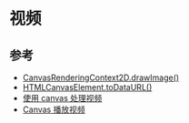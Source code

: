 # 视频

## 参考

- [CanvasRenderingContext2D.drawImage()](https://developer.mozilla.org/zh-CN/docs/Web/API/CanvasRenderingContext2D/drawImage)
- [HTMLCanvasElement.toDataURL()](https://developer.mozilla.org/zh-CN/docs/Web/API/HTMLCanvasElement/toDataURL)
- [使用 canvas 处理视频](https://developer.mozilla.org/zh-CN/docs/Web/API/Canvas_API/Manipulating_video_using_canvas)
- [Canvas 播放视频](https://www.twle.cn/l/yufei/canvas/canvas-basic-image-video.html)
